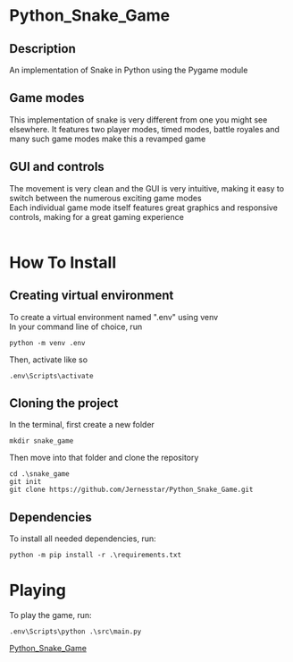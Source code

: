 # Python_Snake_Game

Description
-----------
An implementation of Snake in Python using the Pygame module

Game modes
----------
This implementation of snake is very different from one you might see elsewhere.
It features two player modes, timed modes, battle royales and many such game modes
make this a revamped game

GUI and controls
----------------
The movement is very clean and the GUI is very intuitive, making it easy to switch between the numerous exciting game modes  
Each individual game mode itself features great graphics and responsive controls, making for a great gaming experience  
<br>
# How To Install  
Creating virtual environment
-------------------------------
To create a virtual environment named ".env" using venv  
In your command line of choice, run
```
python -m venv .env
```
Then, activate like so
```
.env\Scripts\activate
```

Cloning the project  
------------------
In the terminal, first create a new folder
```
mkdir snake_game
```
Then move into that folder and clone the repository
```
cd .\snake_game
git init
git clone https://github.com/Jernesstar/Python_Snake_Game.git
```

Dependencies
------------
To install all needed dependencies, run:
```
python -m pip install -r .\requirements.txt
```

# Playing

To play the game, run:
```
.env\Scripts\python .\src\main.py
```

[Python_Snake_Game](https://github.com/Jernesstar/Python_Snake_Game "Home Page")
